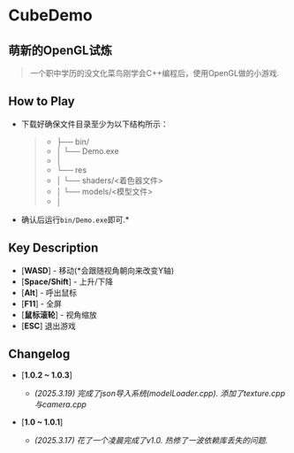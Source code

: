 # CubeDemo


## **萌新的OpenGL试炼**

> 一个职中学历的没文化菜鸟刚学会C++编程后，使用OpenGL做的小游戏.

## How to Play

* 下载好确保文件目录至少为以下结构所示：
    >* ├── bin/
    >* │    └── Demo.exe
    >* │
    >* └── res
    >* │    └── shaders/<着色器文件>
    >* │    └── models/<模型文件>
    >* │
* 确认后运行`bin/Demo.exe`即可.*

## Key Description

* [**WASD**] - 移动(*会跟随视角朝向来改变Y轴)
* [**Space/Shift**] - 上升/下降
* [**Alt**] - 呼出鼠标
* [**F11**] - 全屏
* [**鼠标滚轮**] - 视角缩放
* [**ESC**] 退出游戏


## Changelog
* [**1.0.2 ~ 1.0.3**]
     - *(2025.3.19) 完成了json导入系统(modelLoader.cpp). 添加了texture.cpp与camera.cpp*
     
* [**1.0 ~ 1.0.1**] 
     - *(2025.3.17) 花了一个凌晨完成了v1.0. 热修了一波依赖库丢失的问题.*

